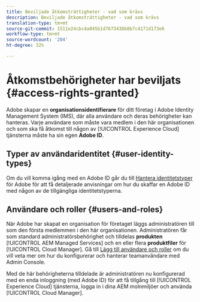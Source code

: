 ```yaml
---
title: Beviljade åtkomsträttigheter - vad som krävs
description: Beviljade åtkomsträttigheter - vad som krävs
translation-type: tm+mt
source-git-commit: 1511e24cbc4a845b1d7673438b8b7c4171d173e6
workflow-type: tm+mt
source-wordcount: '204'
ht-degree: 32%

---
```



# Åtkomstbehörigheter har beviljats {#access-rights-granted}

Adobe skapar en **organisationsidentifierare** för ditt företag i Adobe Identity Management System (IMS), där alla användare och deras behörigheter kan hanteras. Varje användare som måste vara medlem i den här organisationen och som ska få åtkomst till någon av [!UICONTROL Experience Cloud] tjänsterna måste ha sin egen **Adobe ID**.

## Typer av användaridentitet {#user-identity-types}

Om du vill komma igång med en Adobe ID går du till [Hantera identitetstyper](https://helpx.adobe.com/enterprise/using/identity.html) för Adobe för att få detaljerade anvisningar om hur du skaffar en Adobe ID med någon av de tillgängliga identitetstyperna.

## Användare och roller {#users-and-roles}

När Adobe har skapat en organisation för företaget läggs administratören till som den första medlemmen i den här organisationen. Administratören får som standard administratörsbehörighet och tilldelas **produkten** [!UICONTROL AEM Managed Services] och en eller flera **produktfiler** för [!UICONTROL Cloud Manager]. Gå till [Lägg till användare och roller](add-users-roles.md) om du vill veta mer om hur du konfigurerar och hanterar teamanvändare med Admin Console.

Med de här behörigheterna tilldelade är administratören nu konfigurerad med en enda inloggning (med Adobe ID) för att få tillgång till [!UICONTROL Experience Cloud] tjänsterna, logga in i dina AEM molnmiljöer och använda [!UICONTROL Cloud Manager].
